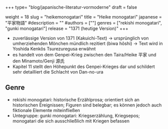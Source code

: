 +++
type= "blog/japanische-literatur-vormoderne"
draft = false

weight = 18
slug = "heikemonogatari"
title = "Heike monogatari"
japanese = "平家物語"
#description = ""
#authors = [""]
genres = ["rekishi monogatari", "gunki monogatari"]
release = "1371 (heutige Version)"
+++

- zuverlässige Version von 1371 (Kakuichi-Text) -> ursprünglich von umherziehenden Mönchen
mündlich rezitiert (biwa hôshi) -> Text wird in Yoshida Kenkôs Tsurezuregusa erwähnt
- es handelt von dem Genpei-Krieg zwischen den Taira/Heike 平家 und den Minamoto/Genji 源氏
- Kapitel 11 stellt den Höhepunkt des Genpei-Krieges dar und schildert sehr detailliert die Schlacht
von Dan-no-ura

## Genre

- rekishi monogatari: historische Erzählprosa; orientiert sich an historischen Ereignissen; Figuren sind
belegbar; es können jedoch auch fiktionale Elemente miteinfließen
- Untegruppe: gunki monogatari: Kriegserzählung, Kriegsepos; monogatari die sich ausschließlich
mit Kriegen befassen


